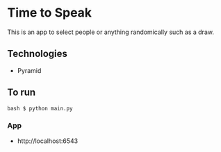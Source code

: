 # Time to Speak 

This is an app to select people or anything randomically such as a draw.


## Technologies

- Pyramid


## To run
`bash $ python main.py`

### App
- http://localhost:6543
